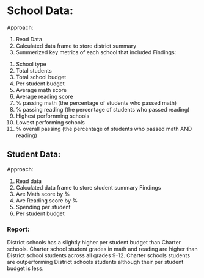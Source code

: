 # School Data:
Approach:
1. Read Data
2. Calculated data frame to store district summary
3. Summerized key metrics of each school that included
Findings:
1) School type
2) Total students
3) Total school budget
4) Per student budget
5) Average math score
6) Average reading score
7) % passing math (the percentage of students who passed math)
8) % passing reading (the percentage of students who passed reading)
9) Highest perfornming schools
10) Lowest performing schools
11) % overall passing (the percentage of students who passed math AND reading)

## Student Data:
Approach:
1) Read data
2) Calculated data frame to store student summary
Findings
1) Ave Math score by %
2) Ave Reading score by %
3) Spending per student
4) Per student budget

### Report:
District schools has a slightly higher per student budget than Charter schools.
Charter school student grades in math and reading are higher than District school students across all grades 9-12.
Charter schools students are outperforming District schools students although their per student budget is less.
